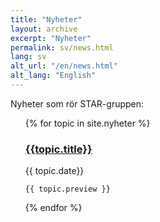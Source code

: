 ```yaml
---
title: "Nyheter"
layout: archive
excerpt: "Nyheter"
permalink: sv/news.html
lang: sv
alt_url: "/en/news.html"
alt_lang: "English"
---
```


<!--
{% for collection in site.collections.news.docs %}
  <h3>{{ collection.title }}</h3>
{% endfor %}
-->

Nyheter som rör STAR-gruppen:

<ul>
{% for topic in site.nyheter %}
    <h3><a href="{{ site.baseurl }}{{ topic.url }}">{{topic.title}}</a></h3>
    {{ topic.date}} <p>

    {{ topic.preview }}
{% endfor %}
</ul>
